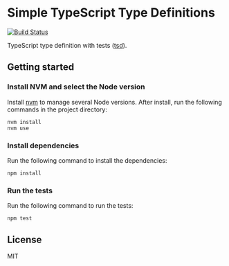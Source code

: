 # Simple TypeScript Type Definitions

[![Build Status](https://travis-ci.org/flandrade/simple-types.svg?branch=master)](https://travis-ci.org/flandrade/simple-types)

TypeScript type definition with tests ([tsd](https://www.npmjs.com/package/tsd)).

## Getting started

### Install NVM and select the Node version

Install [nvm](https://github.com/creationix/nvm) to manage several Node versions.
After install, run the following commands in the project directory:

```
nvm install
nvm use
```

### Install dependencies

Run the following command to install the dependencies:

```
npm install
```

### Run the tests

Run the following command to run the tests:

```
npm test
```

## License
MIT
